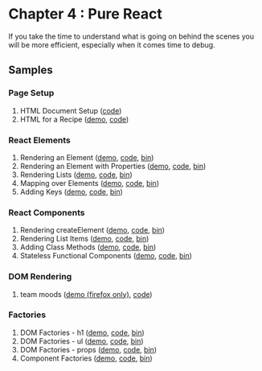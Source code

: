 Chapter 4 : Pure React
==================
If you take the time to understand what is going on behind the scenes you will be more efficient, especially when
it comes time to debug.

Samples
--------

### Page Setup

  1. HTML Document Setup ([code](https://github.com/MoonHighway/learning-react/blob/master/chapter-04/01-page-setup/01-page-setup.html))
  2. HTML for a Recipe ([demo](http://rawgit.com/MoonHighway/learning-react/master/chapter-04/01-page-setup/02-baked-salmon.html),
[code](https://github.com/MoonHighway/learning-react/blob/master/chapter-04/01-page-setup/02-baked-salmon.html))

### React Elements

  1. Rendering an Element ([demo](https://rawgit.com/MoonHighway/learning-react/master/chapter-04/02-react-elements/01-elements.html), [code](https://github.com/MoonHighway/learning-react/blob/master/chapter-04/02-react-elements/01-elements.html), [bin](http://jsbin.com/polufak/1/edit?js,output))
  2. Rendering an Element with Properties ([demo](https://rawgit.com/MoonHighway/learning-react/master/chapter-04/02-react-elements/02-elements.html), [code](https://github.com/MoonHighway/learning-react/blob/master/chapter-04/02-react-elements/02-elements.html), [bin](http://jsbin.com/polufak/2/edit?js,output))
  3. Rendering Lists ([demo](https://rawgit.com/MoonHighway/learning-react/master/chapter-04/02-react-elements/03-elements.html), [code](https://github.com/MoonHighway/learning-react/blob/master/chapter-04/02-react-elements/03-elements.html), [bin](http://jsbin.com/polufak/3/edit?js,output))
  4. Mapping over Elements ([demo](https://rawgit.com/MoonHighway/learning-react/master/chapter-04/02-react-elements/04-elements.html), [code](https://github.com/MoonHighway/learning-react/blob/master/chapter-04/02-react-elements/04-elements.html), [bin](http://jsbin.com/polufak/4/edit?js,output))
  5. Adding Keys ([demo](https://rawgit.com/MoonHighway/learning-react/master/chapter-04/02-react-elements/05-elements.html), [code](https://github.com/MoonHighway/learning-react/blob/master/chapter-04/02-react-elements/05-elements.html), [bin](http://jsbin.com/polufak/5/edit?js,output))

### React Components

  1. Rendering createElement  ([demo](https://rawgit.com/MoonHighway/learning-react/master/chapter-04/03-react-components/01-components.html), [code](https://github.com/MoonHighway/learning-react/blob/master/chapter-04/03-react-components/01-components.html), [bin](http://jsbin.com/hutobus/1/edit?js,output))
  2. Rendering List Items ([demo](https://rawgit.com/MoonHighway/learning-react/master/chapter-04/03-react-components/02-components.html), [code](https://github.com/MoonHighway/learning-react/blob/master/chapter-04/03-react-components/02-components.html), [bin](http://jsbin.com/hutobus/2/edit?js,output))
  3. Adding Class Methods ([demo](https://rawgit.com/MoonHighway/learning-react/master/chapter-04/03-react-components/03-components.html), [code](https://github.com/MoonHighway/learning-react/blob/master/chapter-04/03-react-components/03-components.html), [bin](http://jsbin.com/hutobus/3/edit?js,output))
  4. Stateless Functional Components ([demo](https://rawgit.com/MoonHighway/learning-react/master/chapter-04/03-react-components/04-components.html), [code](https://github.com/MoonHighway/learning-react/blob/master/chapter-04/03-react-components/04-components.html), [bin](http://jsbin.com/hutobus/4/edit?js,output))

### DOM Rendering

  1. team moods ([demo (firefox only)](http://rawgit.com/MoonHighway/learning-react/master/chapter-04/04-dom-rendering-moods/DOM-rendering-moods.html),
[code](https://github.com/MoonHighway/learning-react/blob/master/chapter-04/04-dom-rendering-moods/DOM-rendering-moods.js))

### Factories

  1. DOM Factories - h1 ([demo](https://rawgit.com/MoonHighway/learning-react/master/chapter-04/05-factories/01-factories.html), [code](https://github.com/MoonHighway/learning-react/blob/master/chapter-04/05-factories/01-factories.html), [bin](http://jsbin.com/sobubox/1/edit?js,output))
  2. DOM Factories - ul ([demo](https://rawgit.com/MoonHighway/learning-react/master/chapter-04/05-factories/02-factories.html), [code](https://github.com/MoonHighway/learning-react/blob/master/chapter-04/05-factories/02-factories.html), [bin](http://jsbin.com/sobubox/2/edit?js,output))
  3. DOM Factories - props ([demo](https://rawgit.com/MoonHighway/learning-react/master/chapter-04/05-factories/03-factories.html), [code](https://github.com/MoonHighway/learning-react/blob/master/chapter-04/05-factories/03-factories.html), [bin](http://jsbin.com/sobubox/3/edit?js,output))
  4. Component Factories ([demo](https://rawgit.com/MoonHighway/learning-react/master/chapter-04/05-factories/04-factories.html), [code](https://github.com/MoonHighway/learning-react/blob/master/chapter-04/05-factories/04-factories.html), [bin](http://jsbin.com/sobubox/4/edit?js,output))

